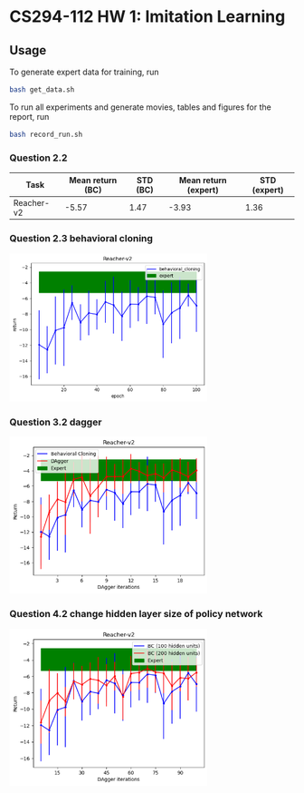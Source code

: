 # CS294-112 HW 1: Imitation Learning

## Usage

To generate expert data for training, run

```bash
bash get_data.sh
```
To run all experiments and generate movies, tables and figures for the report, run

```bash
bash record_run.sh
```

### Question 2.2

|Task|Mean return (BC)|STD (BC)|Mean return (expert)|STD (expert)|
|---|---|---|---|---|
|Reacher-v2|-5.57|1.47|-3.93|1.36|

### Question 2.3 behavioral cloning

<p float="left">
  <img src="./experiments/Reacher-v2/behavioral_cloning/Reacher-v2_behavioral_cloning.png" width="350"/>
</p>

### Question 3.2 dagger

<p float="left">
  <img src="./experiments/Reacher-v2/Reacher-v2.png" width="350"/>
</p>

### Question 4.2 change hidden layer size of policy network

<p float="left">
  <img src="./experiments/Reacher-v2_hidden200/Reacher-v2.png" width="350"/>
</p>

